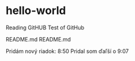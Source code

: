# hello-world
Reading GitHUB
Test of GitHub

README.md
README.md

Pridám nový riadok: 8:50
Pridal som ďaľší o 9:07

